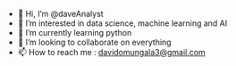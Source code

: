 - 👋 Hi, I’m @daveAnalyst
- 👀 I’m interested in data science, machine learning and AI
- 🌱 I’m currently learning python
- 💞️ I’m looking to collaborate on everything
- 📫 How to reach me : davidomungala3@gmail.com

<!---
daveAnalyst/daveAnalyst is a ✨ special ✨ repository because its `README.md` (this file) appears on your GitHub profile.
You can click the Preview link to take a look at your changes.
--->
